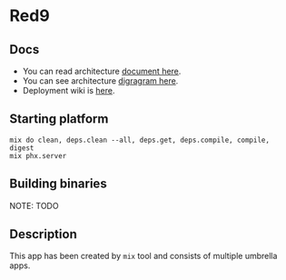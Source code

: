 # Red9

## Docs
- You can read architecture [document here](https://gitman.ir/sPod/red9-architecture/src/master/architecture.pdf).
- You can see architecture [digragram here](https://gitman.ir/sPod/red9-architecture/raw/master/diagram.png).
- Deployment wiki is [here](https://gitman.ir/sPod/red9-deployment-docs/wiki).

## Starting platform
```
mix do clean, deps.clean --all, deps.get, deps.compile, compile, digest
mix phx.server

```

## Building binaries
 NOTE: TODO


## Description
This app has been created by `mix` tool and consists of multiple umbrella apps.

